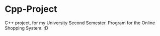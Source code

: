 # Cpp-Project
C++ project, for my University Second Semester. Program for the Online Shopping System. :D
